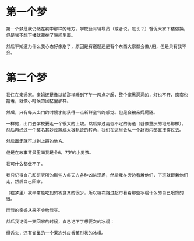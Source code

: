 # 第一个梦

    第一个梦是我仍然在初中那样的地方，学校会有辅导员（或者说，班长？）督促大家下楼做操，但是我不想下楼就藏在了隙间里面。

    然后不知道为什么我心态好像崩了，原因是有道题还是有个东西大家都会做/用，但是只有我不会。

# 第二个梦

    我住在亲妈家。亲妈还是像以前那样睡到下午一两点才起，整个家黑洞洞的，灯也不开，窗帘也拉着，就像小时候的回忆里那样。

    然后，只有每天出门的时候才能获得一点新鲜空气的感觉。但是会被亲妈尾随。

    一样的，出门去学校要走一个很大的上坡，然后穿过高低不定的街道（就像重庆的地形那样），然后再经过一个莫名其妙设置成太极轨迹的转角，我们在这里会从一个超市内部直接穿过去。

    然后直走就可以到上班的地方。

    但是在故事背景里面我是个6，7岁的小男孩。

    我可什么都做不了。

    我只记得自己和研究所的那些人每天去各种凶杀现场，然后我在旁边看着他们，下班就跟着他们走，然后自己回家。

    （在梦里）我平常能吃到的零食真的很少，所以每次路过超市看着那些冰棍什么的自己眼馋的很。

    而我的亲妈从来不会给我买。

    然后我记得一天回家的时候，自己记下了想要次的冰棍：

    绿舌头，还有雀巢的一个果冻外皮香蕉形状的冰棍。
